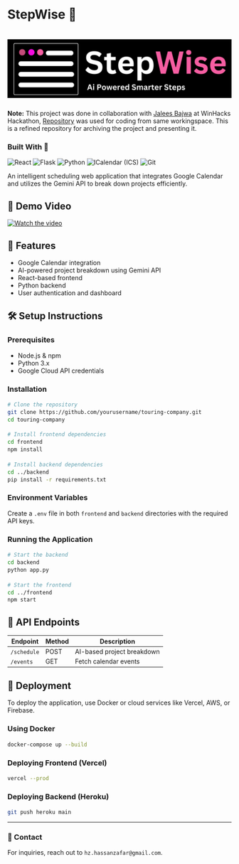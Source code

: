 # StepWise 🧠
# ![Logo](./Frontend/src/logo.png)

**Note:** This project was done in collaboration with [Jalees Bajwa](https://github.com/jaleesbajwa55) at WinHacks Hackathon, [Repository](https://github.com/jaleesbajwa55/StepWise) was used for coding from same workingspace. This is a refined repository for archiving the project and presenting it.

### Built With 🔧  

![React](https://img.shields.io/badge/React-%2361DAFB.svg?style=for-the-badge&logo=react&logoColor=black)  ![Flask](https://img.shields.io/badge/Flask-%23000000.svg?style=for-the-badge&logo=flask&logoColor=white) ![Python](https://img.shields.io/badge/Python-%233776AB.svg?style=for-the-badge&logo=python&logoColor=white)  ![ICalendar (ICS)](https://img.shields.io/badge/ICalendar-FF4500.svg?style=for-the-badge)  ![Git](https://img.shields.io/badge/Git-%23F05033.svg?style=for-the-badge&logo=git&logoColor=white)  

An intelligent scheduling web application that integrates Google Calendar and utilizes the Gemini API to break down projects efficiently.

## 🎥 Demo Video
[![Watch the video](https://img.youtube.com/vi/YOUR_VIDEO_ID/maxresdefault.jpg)](https://www.youtube.com/watch?v=YOUR_VIDEO_ID)

## 🌟 Features
- Google Calendar integration
- AI-powered project breakdown using Gemini API
- React-based frontend
- Python backend
- User authentication and dashboard

## 🛠️ Setup Instructions

### Prerequisites
- Node.js & npm
- Python 3.x
- Google Cloud API credentials

### Installation
```bash
# Clone the repository
git clone https://github.com/yourusername/touring-company.git
cd touring-company

# Install frontend dependencies
cd frontend
npm install

# Install backend dependencies
cd ../backend
pip install -r requirements.txt
```

### Environment Variables
Create a `.env` file in both `frontend` and `backend` directories with the required API keys.

### Running the Application
```bash
# Start the backend
cd backend
python app.py

# Start the frontend
cd ../frontend
npm start
```

## 📡 API Endpoints
| Endpoint       | Method | Description                        |
|--------------|--------|--------------------------------|
| `/schedule`   | POST   | AI-based project breakdown |
| `/events`     | GET    | Fetch calendar events       |

## 🚀 Deployment
To deploy the application, use Docker or cloud services like Vercel, AWS, or Firebase.

### Using Docker
```bash
docker-compose up --build
```

### Deploying Frontend (Vercel)
```bash
vercel --prod
```

### Deploying Backend (Heroku)
```bash
git push heroku main
```

---

### 📩 Contact
For inquiries, reach out to `hz.hassanzafar@gmail.com`.
